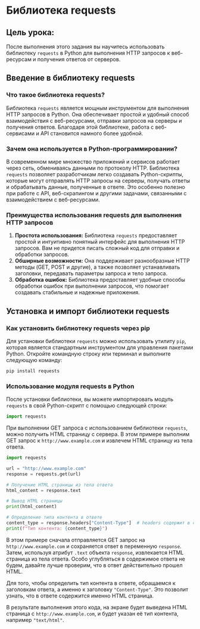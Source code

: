 # Библиотека requests

## Цель урока:

После выполнения этого задания вы научитесь использовать библиотеку `requests` в Python для выполнения HTTP запросов к веб-ресурсам и получения ответов от серверов.

## Введение в библиотеку requests

### Что такое библиотека requests?

Библиотека `requests` является мощным инструментом для выполнения HTTP запросов в Python. Она обеспечивает простой и удобный способ взаимодействия с веб-ресурсами, отправки запросов на серверы и получения ответов. Благодаря этой библиотеке, работа с веб-сервисами и API становится намного более удобной.

### Зачем она используется в Python-программировании?

В современном мире множество приложений и сервисов работает через сеть, обмениваясь данными по протоколу HTTP. Библиотека `requests` позволяет разработчикам легко создавать Python-скрипты, которые могут отправлять HTTP запросы на серверы, получать ответы и обрабатывать данные, полученные в ответе. Это особенно полезно при работе с API, веб-скрапингом и другими задачами, связанными с взаимодействием с веб-ресурсами.

### Преимущества использования requests для выполнения HTTP запросов

1. **Простота использования:** Библиотека `requests` предоставляет простой и интуитивно понятный интерфейс для выполнения HTTP запросов. Вам не придется писать сложный код для отправки и обработки запросов.
2. **Обширные возможности:** Она поддерживает разнообразные HTTP методы (GET, POST и другие), а также позволяет устанавливать заголовки, передавать параметры запроса и тело запроса.
3. **Обработка ошибок:** Библиотека предоставляет удобные способы обработки ошибок при выполнении запросов, что помогает создавать стабильные и надежные приложения.

## Установка и импорт библиотеки requests

### Как установить библиотеку requests через pip

Для установки библиотеки `requests` можно использовать утилиту `pip`, которая является стандартным инструментом для управления пакетами Python. Откройте командную строку или терминал и выполните следующую команду:

```bash
pip install requests

```

### Использование модуля requests в Python

После установки библиотеки, вы можете импортировать модуль `requests` в свой Python-скрипт с помощью следующей строки:

```python
import requests

```

При выполнении GET запроса с использованием библиотеки `requests`, можно получить HTML страницу с сервера. В этом примере выполним GET запрос к `http://www.example.com` и извлечем HTML страницу из тела ответа.

```python
import requests

url = "http://www.example.com"
response = requests.get(url)

# Получение HTML страницы из тела ответа
html_content = response.text

# Вывод HTML страницы
print(html_content)

# Определение типа контента в ответе
content_type = response.headers["Content-Type"]  # headers содержит в себе заголовки ответа 
print(f"Тип контента: {content_type}")

```

В этом примере сначала отправляется GET запрос на `http://www.example.com` и сохраняется ответ в переменную `response`. Затем, используя атрибут `.text` объекта `response`, извлекается HTML страница из тела ответа. Особо углубляться в содержимое ответа не будем, давайте лучше проверим, что в ответ действительно прошел HTML. 

Для того, чтобы определить тип контента в ответе, обращаемся к заголовкам ответа, а именно к заголовку `"Content-Type"`. Это позволит узнать, что в ответе содержится именно HTML страница.

В результате выполнения этого кода, на экране будет выведена HTML страница с `http://www.example.com`, и будет указан её тип контента, например `"text/html"`.